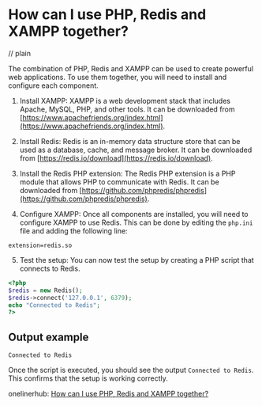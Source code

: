 # How can I use PHP, Redis and XAMPP together?
// plain

The combination of PHP, Redis and XAMPP can be used to create powerful web applications. To use them together, you will need to install and configure each component.

1. Install XAMPP:
XAMPP is a web development stack that includes Apache, MySQL, PHP, and other tools. It can be downloaded from [https://www.apachefriends.org/index.html](https://www.apachefriends.org/index.html).

2. Install Redis:
Redis is an in-memory data structure store that can be used as a database, cache, and message broker. It can be downloaded from [https://redis.io/download](https://redis.io/download).

3. Install the Redis PHP extension:
The Redis PHP extension is a PHP module that allows PHP to communicate with Redis. It can be downloaded from [https://github.com/phpredis/phpredis](https://github.com/phpredis/phpredis).

4. Configure XAMPP:
Once all components are installed, you will need to configure XAMPP to use Redis. This can be done by editing the `php.ini` file and adding the following line:

```
extension=redis.so
```

5. Test the setup:
You can now test the setup by creating a PHP script that connects to Redis.

```php
<?php
$redis = new Redis();
$redis->connect('127.0.0.1', 6379);
echo "Connected to Redis";
?>
```

## Output example


```
Connected to Redis
```

Once the script is executed, you should see the output `Connected to Redis`. This confirms that the setup is working correctly.

onelinerhub: [How can I use PHP, Redis and XAMPP together?](https://onelinerhub.com/predis/how-can-i-use-php--redis-and-xampp-together)